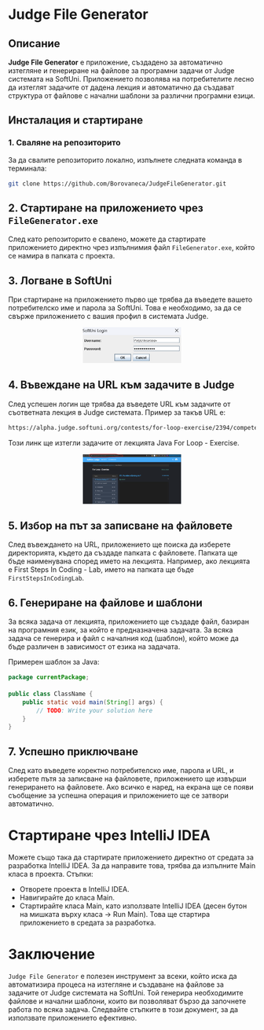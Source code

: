 # Judge File Generator

## Описание

**Judge File Generator** е приложение, създадено за автоматично изтегляне и генериране на файлове за програмни задачи от Judge системата на SoftUni. Приложението позволява на потребителите лесно да изтеглят задачите от дадена лекция и автоматично да създават структура от файлове с начални шаблони за различни програмни езици.

## Инсталация и стартиране

### 1. Сваляне на репозиторито

За да свалите репозиторито локално, изпълнете следната команда в терминала:

```bash
git clone https://github.com/Borovaneca/JudgeFileGenerator.git
```

## 2. Стартиране на приложението чрез `FileGenerator.exe`

След като репозиторито е свалено, можете да стартирате приложението директно чрез изпълнимия файл `FileGenerator.exe`, който се намира в папката с проекта.

## 3. Логване в SoftUni

При стартиране на приложението първо ще трябва да въведете вашето потребителско име и парола за SoftUni. Това е необходимо, за да се свърже приложението с вашия профил в системата Judge.
<div align="center">
  <img src="https://github.com/Borovaneca/JudgeFileGenerator/blob/master/images/login.png" alt="Логване в Judge системата" width="200"/>
</div>

## 4. Въвеждане на URL към задачите в Judge

След успешен логин ще трябва да въведете URL към задачите от съответната лекция в Judge системата. Пример за такъв URL е:
```bash
https://alpha.judge.softuni.org/contests/for-loop-exercise/2394/compete
```
Този линк ще изтегли задачите от лекцията Java For Loop - Exercise.
<div align="center">
  <img src="https://github.com/Borovaneca/JudgeFileGenerator/blob/master/images/link.png" alt="Линка към лекцията в Judge" width="200"/>
</div>

## 5. Избор на път за записване на файловете

След въвеждането на URL, приложението ще поиска да изберете директорията, където да създаде папката с файловете. Папката ще бъде наименувана според името на лекцията. Например, ако лекцията е First Steps In Coding - Lab, името на папката ще бъде `FirstStepsInCodingLab`.

## 6. Генериране на файлове и шаблони

За всяка задача от лекцията, приложението ще създаде файл, базиран на програмния език, за който е предназначена задачата. За всяка задача се генерира и файл с началния код (шаблон), който може да бъде различен в зависимост от езика на задачата.

Примерен шаблон за Java:
```java
package currentPackage;

public class ClassName {
    public static void main(String[] args) {
        // TODO: Write your solution here
    }
}
```

## 7. Успешно приключване

След като въведете коректно потребителско име, парола и URL, и изберете пътя за записване на файловете, приложението ще извърши генерирането на файловете. Ако всичко е наред, на екрана ще се появи съобщение за успешна операция и приложението ще се затвори автоматично.

# Стартиране чрез IntelliJ IDEA

Можете също така да стартирате приложението директно от средата за разработка IntelliJ IDEA. За да направите това, трябва да изпълните Main класа в проекта.
Стъпки:
- Отворете проекта в IntelliJ IDEA.
- Навигирайте до класа Main.
- Стартирайте класа Main, като използвате IntelliJ IDEA (десен бутон на мишката върху класа -> Run Main).
Това ще стартира приложението в средата за разработка.

# Заключение

`Judge File Generator` е полезен инструмент за всеки, който иска да автоматизира процеса на изтегляне и създаване на файлове за задачите от Judge системата на SoftUni. Той генерира необходимите файлове и начални шаблони, които ви позволяват бързо да започнете работа по всяка задача. Следвайте стъпките в този документ, за да използвате приложението ефективно.
